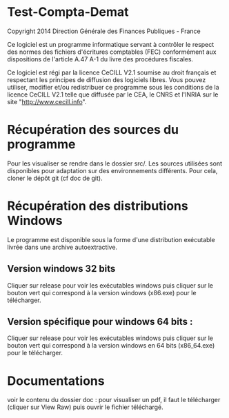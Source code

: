 Test-Compta-Demat
=================

Copyright 2014 Direction Générale des Finances Publiques - France

Ce logiciel est un programme informatique servant à contrôler le respect des normes des fichiers d'écritures comptables (FEC) conformément aux dispositions de l'article A.47 A-1 du livre des procédures fiscales.  

Ce logiciel est régi par la licence CeCILL V2.1 soumise au droit français et
respectant les principes de diffusion des logiciels libres. Vous pouvez
utiliser, modifier et/ou redistribuer ce programme sous les conditions
de la licence CeCILL V2.1 telle que diffusée par le CEA, le CNRS et l'INRIA 
sur le site "http://www.cecill.info".

Récupération des sources du programme
=====================================
Pour les visualiser se rendre dans le dossier src/.
Les sources utilisées sont disponibles pour adaptation sur des environnements différents.
Pour cela, cloner le dépôt git (cf doc de git).

Récupération des distributions Windows
=====================================
Le programme est disponible sous la forme d'une distribution exécutable livrée dans une archive autoextractive.

Version windows 32 bits
-----------------------------------------------------------
Cliquer sur release pour voir les exécutables windows
puis cliquer sur le bouton vert qui correspond à la version windows (x86.exe) pour le télécharger.

Version spécifique pour windows 64 bits :
------------------------------------------
Cliquer sur release pour voir les exécutables windows
puis cliquer sur le bouton vert qui correspond à la version windows en 64 bits (x86_64.exe) pour le télécharger.

Documentations
============
voir le contenu du dossier doc :
pour visualiser un pdf, il faut le télécharger (cliquer sur View Raw) puis ouvrir le fichier téléchargé.


